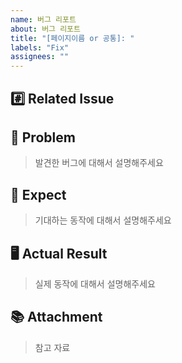 ```yaml
---
name: 버그 리포트
about: 버그 리포트
title: "[페이지이름 or 공통]: "
labels: "Fix"
assignees: ""
---
```


## #️⃣ Related Issue

## 🚀 Problem

> 발견한 버그에 대해서 설명해주세요

## 🧩 Expect

> 기대하는 동작에 대해서 설명해주세요

## 🖥️ Actual Result

> 실제 동작에 대해서 설명해주세요

## 📚 Attachment

> 참고 자료
